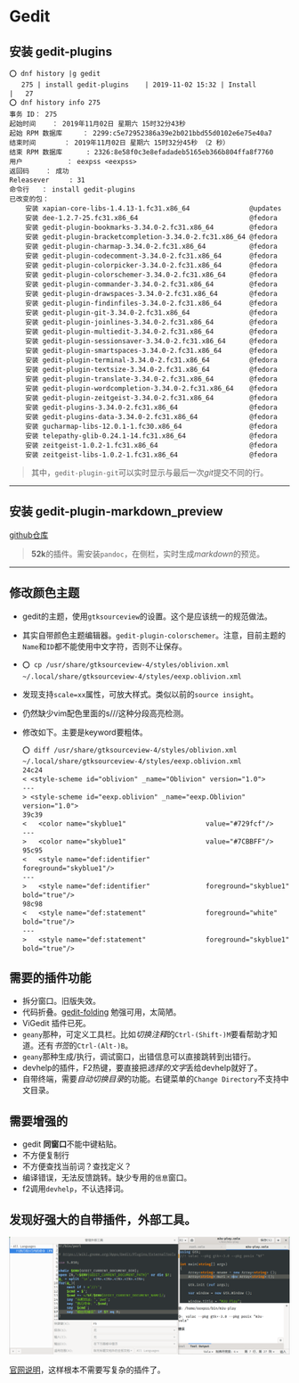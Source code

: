 # Gedit

## 安装 gedit-plugins
```
⭕ dnf history |g gedit
   275 | install gedit-plugins    | 2019-11-02 15:32 | Install        |   27
⭕ dnf history info 275
事务 ID： 275
起始时间    ： 2019年11月02日 星期六 15时32分43秒
起始 RPM 数据库     ： 2299:c5e72952386a39e2b021bbd55d0102e6e75e40a7
结束时间       ： 2019年11月02日 星期六 15时32分45秒 （2 秒）
结束 RPM 数据库      : 2326:8e58f0c3e8efadadeb5165eb366b804ffa8f7760
用户           ： eexpss <eexpss>
返回码    ： 成功
Releasever     : 31
命令行   ： install gedit-plugins
已改变的包：
    安装 xapian-core-libs-1.4.13-1.fc31.x86_64               @updates
    安装 dee-1.2.7-25.fc31.x86_64                            @fedora
    安装 gedit-plugin-bookmarks-3.34.0-2.fc31.x86_64         @fedora
    安装 gedit-plugin-bracketcompletion-3.34.0-2.fc31.x86_64 @fedora
    安装 gedit-plugin-charmap-3.34.0-2.fc31.x86_64           @fedora
    安装 gedit-plugin-codecomment-3.34.0-2.fc31.x86_64       @fedora
    安装 gedit-plugin-colorpicker-3.34.0-2.fc31.x86_64       @fedora
    安装 gedit-plugin-colorschemer-3.34.0-2.fc31.x86_64      @fedora
    安装 gedit-plugin-commander-3.34.0-2.fc31.x86_64         @fedora
    安装 gedit-plugin-drawspaces-3.34.0-2.fc31.x86_64        @fedora
    安装 gedit-plugin-findinfiles-3.34.0-2.fc31.x86_64       @fedora
    安装 gedit-plugin-git-3.34.0-2.fc31.x86_64               @fedora
    安装 gedit-plugin-joinlines-3.34.0-2.fc31.x86_64         @fedora
    安装 gedit-plugin-multiedit-3.34.0-2.fc31.x86_64         @fedora
    安装 gedit-plugin-sessionsaver-3.34.0-2.fc31.x86_64      @fedora
    安装 gedit-plugin-smartspaces-3.34.0-2.fc31.x86_64       @fedora
    安装 gedit-plugin-terminal-3.34.0-2.fc31.x86_64          @fedora
    安装 gedit-plugin-textsize-3.34.0-2.fc31.x86_64          @fedora
    安装 gedit-plugin-translate-3.34.0-2.fc31.x86_64         @fedora
    安装 gedit-plugin-wordcompletion-3.34.0-2.fc31.x86_64    @fedora
    安装 gedit-plugin-zeitgeist-3.34.0-2.fc31.x86_64         @fedora
    安装 gedit-plugins-3.34.0-2.fc31.x86_64                  @fedora
    安装 gedit-plugins-data-3.34.0-2.fc31.x86_64             @fedora
    安装 gucharmap-libs-12.0.1-1.fc30.x86_64                 @fedora
    安装 telepathy-glib-0.24.1-14.fc31.x86_64                @fedora
    安装 zeitgeist-1.0.2-1.fc31.x86_64                       @fedora
    安装 zeitgeist-libs-1.0.2-1.fc31.x86_64                  @fedora
```
> 其中，`gedit-plugin-git`可以实时显示与最后一次*git*提交不同的行。

---

## 安装 gedit-plugin-markdown_preview

[github仓库](https://github.com/maoschanz/gedit-plugin-markdown_preview)

> **52k**的插件。需安装`pandoc`，在侧栏，实时生成*markdown*的预览。

---

## 修改颜色主题

- gedit的主题，使用`gtksourceview`的设置。这个是应该统一的规范做法。
- 其实自带颜色主题编辑器。`gedit-plugin-colorschemer`。注意，目前主题的`Name`和`ID`都不能使用中文字符，否则不让保存。
- `⭕ cp /usr/share/gtksourceview-4/styles/oblivion.xml ~/.local/share/gtksourceview-4/styles/eexp.oblivion.xml`
- 发现支持`scale=xx`属性，可放大样式。类似以前的`source insight`。
- 仍然缺少vim配色里面的s///这种分段高亮检测。
- 修改如下。主要是keyword要粗体。

	```
	⭕ diff /usr/share/gtksourceview-4/styles/oblivion.xml ~/.local/share/gtksourceview-4/styles/eexp.oblivion.xml
	24c24
	< <style-scheme id="oblivion" _name="Oblivion" version="1.0">
	---
	> <style-scheme id="eexp.oblivion" _name="eexp.Oblivion" version="1.0">
	39c39
	<   <color name="skyblue1"                    value="#729fcf"/>
	---
	>   <color name="skyblue1"                    value="#7CBBFF"/>
	95c95
	<   <style name="def:identifier"              foreground="skyblue1"/>
	---
	>   <style name="def:identifier"              foreground="skyblue1" bold="true"/>
	98c98
	<   <style name="def:statement"               foreground="white" bold="true"/>
	---
	>   <style name="def:statement"               foreground="skyblue1" bold="true"/>
	```

## 需要的插件功能
- 拆分窗口。旧版失效。
- 代码折叠。[gedit-folding](https://github.com/JacekPliszka/gedit-folding) 勉强可用，太简陋。
- ViGedit 插件已死。
- `geany`那种，可定义工具栏。比如*切换注释*的`Ctrl-(Shift-)M`要看帮助才知道。还有*书签*的`Ctrl-(Alt-)B`。
- `geany`那种生成/执行，调试窗口，出错信息可以直接跳转到出错行。
- devhelp的插件，F2热键，要直接把*选择的文字*丢给devhelp就好了。
- 自带终端，需要*自动切换目录*的功能。右键菜单的`Change Directory`不支持中文目录。

## 需要增强的
- gedit **同窗口**不能中键粘贴。
- 不方便复制行
- 不方便查找当前词？查找定义？
- 编译错误，无法反馈跳转。缺少专用的`信息`窗口。
- f2调用`devhelp`，不认选择词。

## 发现好强大的自带插件，**外部工具**。
![](../pic/gedit的“外部工具”.png)

[官网说明](https://wiki.gnome.org/Apps/Gedit/Plugins/ExternalTools)，这样根本不需要写复杂的插件了。
